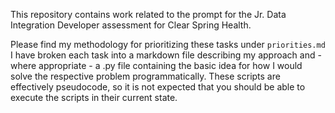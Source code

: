 This repository contains work related to the prompt for the Jr. Data Integration Developer assessment for Clear Spring Health. 

Please find my methodology for prioritizing these tasks under `priorities.md`
I have broken each task into a markdown file describing my approach and - where appropriate - a .py file containing the basic idea for how I would solve the respective problem programmatically. These scripts are effectively pseudocode, so it is not expected that you should be able to execute the scripts in their current state.